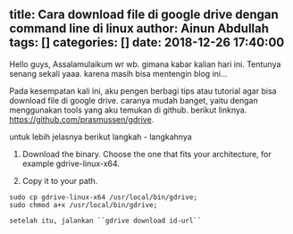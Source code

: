 title: Cara download file di google drive dengan command line di linux
author: Ainun Abdullah
tags: []
categories: []
date: 2018-12-26 17:40:00
---
Hello guys, Assalamulaikum wr wb. gimana kabar kalian hari ini.  Tentunya senang sekali yaaa. karena masih bisa mentengin blog ini... 

Pada kesempatan kali ini, aku pengen berbagi tips atau tutorial agar bisa download file di google drive. caranya mudah banget, yaitu dengan menggunakan tools yang aku temukan di github. berikut linknya.  https://github.com/prasmussen/gdrive.

untuk lebih jelasnya berikut langkah - langkahnya

1. Download the binary. Choose the one that fits your architecture, for example gdrive-linux-x64. 

2. Copy it to your path.
```
sudo cp gdrive-linux-x64 /usr/local/bin/gdrive;
sudo chmod a+x /usr/local/bin/gdrive;
```

	setelah itu, jalankan ``gdrive download id-url``